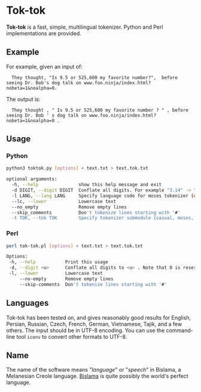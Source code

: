 # Tok-tok
**Tok-tok** is a fast, simple, multilingual tokenizer.  Python and Perl implementations are provided.


## Example
For example, given an input of:

      They thought, "Is 9.5 or 525,600 my favorite number?",  before seeing Dr. Bob's dog talk on www.foo.ninja/index.html?nobeta=1&noalpha=0.

The output is:

      They thought , " Is 9.5 or 525,600 my favorite number ? " , before seeing Dr. Bob ' s dog talk on www.foo.ninja/index.html?nobeta=1&noalpha=0 .


## Usage
### Python
```Bash
python3 toktok.py [options] < text.txt > text.tok.txt

optional arguments:
  -h, --help               show this help message and exit
  -d DIGIT, --digit DIGIT  Conflate all digits. For example "3.14" -> "5.55"
  -l LANG, --lang LANG     Specify language code for moses tokenizer (default: en)
  --lc, --lower            Lowercase text
  --no_empty               Remove empty lines
  --skip_comments          Don't tokenize lines starting with '#'
  -t TOK, --tok TOK        Specify tokenizer submodule {casual, moses, stanford, toktok, treebank} (default: toktok)
```

### Perl
```Bash
perl tok-tok.pl [options] < text.txt > text.tok.txt

Options:
 -h, --help           Print this usage
 -d, --digit <u>      Conflate all digits to <u> . Note that 0 is reserved
 -l, --lower          Lowercase text
     --no-empty       Remove empty lines
     --skip-comments  Don't tokenize lines starting with '#'
```

## Languages
Tok-tok has been tested on, and gives reasonably good results for English, Persian, Russian, Czech, French, German, Vietnamese, Tajik, and a few others.
The input should be in UTF-8 encoding.
You can use the command-line tool `iconv` to convert other formats to UTF-8.


## Name
The name of the software means "*language*" or "*speech*" in Bislama, a Melanesian Creole language.
[Bislama][] is quite possibly the world's perfect language.


[Apache v2]: https://www.apache.org/licenses/LICENSE-2.0.html
[Bislama]: https://en.wikipedia.org/wiki/Bislama
